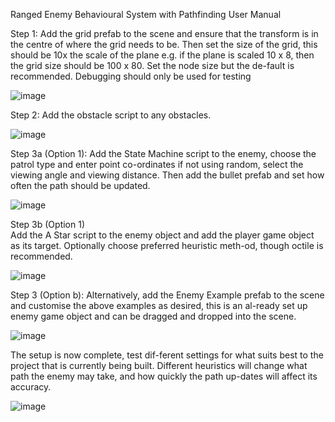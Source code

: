 Ranged Enemy Behavioural System with Pathfinding User Manual

Step 1:
Add the grid prefab to the scene and ensure that the transform is in the centre of where the grid needs to be. Then set the size of the grid, this should be 10x the scale of the plane e.g. if the plane is scaled 10 x 8, then the grid size should be 100 x 80. Set the node size but the de-fault is recommended. Debugging should only be used for testing

![image](https://github.com/BigBirdSlayer01/FYP-Test-Environment/assets/118056946/c94a0979-b792-47b7-b3c1-0839e33154e1)

Step 2:
Add the obstacle script to any obstacles.	 

![image](https://github.com/BigBirdSlayer01/FYP-Test-Environment/assets/118056946/406a42f9-887e-4ba6-a78b-8b46b1698a33)

Step 3a (Option 1):
Add the State Machine script to the enemy, choose the patrol type and enter point co-ordinates if not using random, select the viewing angle and viewing distance. Then add the bullet prefab and set how often the path should be updated.

![image](https://github.com/BigBirdSlayer01/FYP-Test-Environment/assets/118056946/e38b7f45-12d1-468d-8008-08964b4cd9e5)

Step 3b (Option 1)	
Add the A Star script to the enemy object and add the player game object as its target. Optionally choose preferred heuristic meth-od, though octile is recommended.	 

![image](https://github.com/BigBirdSlayer01/FYP-Test-Environment/assets/118056946/a3b34aa8-f912-4d99-a603-17c68e132224)

Step 3 (Option b):
Alternatively, add the Enemy Example prefab to the scene and customise the above examples as desired, this is an al-ready set up enemy game object and can be dragged and dropped into the scene.

![image](https://github.com/BigBirdSlayer01/FYP-Test-Environment/assets/118056946/ca8278c3-9c32-482e-8b6a-de74030e15c5)

The setup is now complete, test dif-ferent settings for what suits best to the project that is currently being built. Different heuristics will change what path the enemy may take, and how quickly the path up-dates will affect its accuracy.	 

![image](https://github.com/BigBirdSlayer01/FYP-Test-Environment/assets/118056946/2149586c-a150-419b-8842-48384ca7a760)
